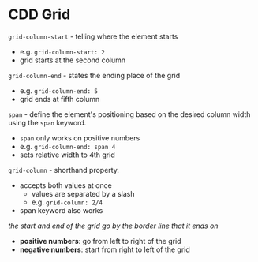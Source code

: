 # CDD Grid

`grid-column-start` - telling  where the element starts
  - e.g. `grid-column-start: 2`
  - grid starts at the second column

`grid-column-end` - states the ending place of the grid
  - e.g. `grid-column-end: 5`
  - grid ends at fifth column

`span` - define the element's positioning based on the desired column width using the `span` keyword.
  - `span` only works on positive numbers
  - e.g. `grid-column-end: span 4`
  - sets relative width to 4th grid

`grid-column` - shorthand property.
  - accepts both values at once
    - values are separated by a slash 
    - e.g. `grid-column: 2/4`
  - span keyword also works

*the start and end of the grid go by the border line that it ends on*

  - **positive numbers**: go from left to right of the grid
  - **negative numbers**: start from right to left of the grid


